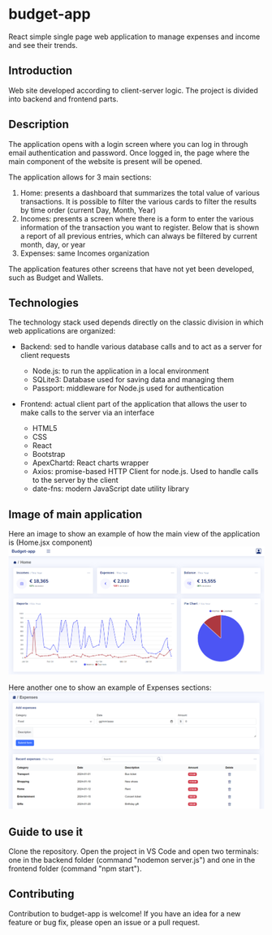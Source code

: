 # budget-app
React simple single page web application to manage expenses and income and see their trends.
## Introduction
Web site developed according to client-server logic. The project is divided into backend and frontend parts.
## Description
The application opens with a login screen where you can log in through email authentication and password. Once logged in, the page where the main component of the website is present will be opened.

The application allows for 3 main sections:
1. Home: presents a dashboard that summarizes the total value of various transactions. It is possible to filter the various cards to filter the results by time order (current Day, Month, Year)
2. Incomes: presents a screen where there is a form to enter the various information of the transaction you want to register. Below that is shown a report of all previous entries, which can always be filtered by current month, day, or year
3. Expenses: same Incomes organization

The application features other screens that have not yet been developed, such as Budget and Wallets.
## Technologies
The technology stack used depends directly on the classic division in which web applications are organized:
* Backend: sed to handle various database calls and to act as a server for client requests
   * Node.js: to run the application in a local environment
   * SQLite3: Database used for saving data and managing them
   * Passport: middleware for Node.js used for authentication

* Frontend: actual client part of the application that allows the user to make calls to the server via an interface
   * HTML5
   * CSS
   * React
   * Bootstrap
   * ApexChartd: React charts wrapper
   * Axios: promise-based HTTP Client for node.js. Used to handle calls to the server by the client
   * date-fns: modern JavaScript date utility library
## Image of main application
Here an image to show an example of how the main view of the application is (Home.jsx component)
![screen](/assets/Home.png)

Here another one to show an example of Expenses sections:
![screen](/assets/Expenses.png)
## Guide to use it
Clone the repository. Open the project in VS Code and open two terminals: one in the backend folder (command "nodemon server.js") and one in the frontend folder (command "npm start").

## Contributing
Contribution to budget-app is welcome! If you have an idea for a new feature or bug fix, please open an issue or a pull request.



